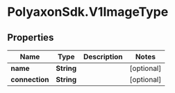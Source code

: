 # PolyaxonSdk.V1ImageType

## Properties
Name | Type | Description | Notes
------------ | ------------- | ------------- | -------------
**name** | **String** |  | [optional] 
**connection** | **String** |  | [optional] 


